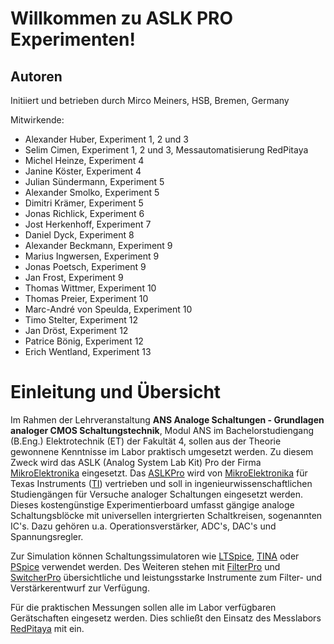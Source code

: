 # Willkommen zu ASLK PRO Experimenten!

## Autoren

Initiiert und betrieben durch Mirco Meiners, HSB, Bremen, Germany

Mitwirkende:

-   Alexander Huber, Experiment 1, 2 und 3
-   Selim Cimen, Experiment 1, 2 und 3, Messautomatisierung RedPitaya
-   Michel Heinze, Experiment 4
-   Janine Köster, Experiment 4
-   Julian Sündermann, Experiment 5
-   Alexander Smolko, Experiment 5
-   Dimitri Krämer, Experiment 5
-   Jonas Richlick, Experiment 6
-   Jost Herkenhoff, Experiment 7
-   Daniel Dyck, Experiment 8
-   Alexander Beckmann, Experiment 9
-   Marius Ingwersen, Experiment 9
-   Jonas Poetsch, Experiment 9
-   Jan Frost, Experiment 9
-   Thomas Wittmer, Experiment 10
-   Thomas Preier, Experiment 10
-   Marc-André von Speulda, Experiment 10
-   Timo Stelter, Experiment 12
-   Jan Dröst, Experiment 12
-   Patrice Bönig, Experiment 12
-   Erich Wentland, Experiment 13

# Einleitung und Übersicht

Im Rahmen der Lehrveranstaltung **ANS Analoge Schaltungen - Grundlagen analoger CMOS Schaltungstechnik**, Modul ANS im Bachelorstudiengang
(B.Eng.) Elektrotechnik (ET) der Fakultät 4, sollen aus der Theorie gewonnene Kenntnisse im Labor praktisch umgesetzt werden. Zu diesem
Zweck wird das ASLK (Analog System Lab Kit) Pro der Firma [MikroElektronika](https://www.mikroe.com/) eingesetzt. Das
[ASLKPro](https://www.mikroe.com/aslk-pro-kit) wird von [MikroElektronika](https://www.mikroe.com/) für Texas Instruments
([TI](http://www.ti.com/)) vertrieben und soll in ingenieurwissenschaftlichen Studiengängen für Versuche analoger
Schaltungen eingesetzt werden. Dieses kostengünstige Experimentierboard umfasst gängige analoge Schaltungsblöcke mit universellen intergrierten
Schaltkreisen, sogenannten IC\'s. Dazu gehören u.a. Operationsverstärker, ADC\'s, DAC\'s und Spannungsregler.

Zur Simulation können Schaltungssimulatoren wie [LTSpice](https://www.analog.com/en/design-center/design-tools-and-calculators/ltspice-simulator.html),
[TINA](http://www.ti.com/tool/TINA-TI?keyMatch=TINA&tisearch=Search-EN-Everything) oder [PSpice](https://www.pspice.com/) verwendet werden. Des Weiteren
stehen mit [FilterPro](https://webench.ti.com/webench5/power/webench5.cgi?origin=ti_panel&app=filterarchitect&filterType=Lowpass)
und [SwitcherPro](http://www.ti.com/tool/SWITCHERPRO?keyMatch=switcher%20pro&tisearch=Search-EN-Everything)
übersichtliche und leistungsstarke Instrumente zum Filter- und Verstärkerentwurf zur Verfügung.

Für die praktischen Messungen sollen alle im Labor verfügbaren Gerätschaften eingesetz werden. Dies schließt den Einsatz des Messlabors
[RedPitaya](https://www.redpitaya.com/) mit ein.

```{tableofcontents}
```
